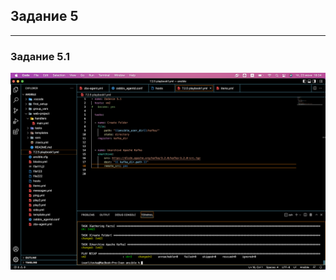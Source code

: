 ## Задание 5

---

### Задание 5.1

[7.2.5 playbook1.yml]: https://github.com/ivanlitovka/netology-homework/blob/main/files/7.2/7.2.5/7.2.5%20playbook1.yml
![](/img/7.2.5.1.png)
